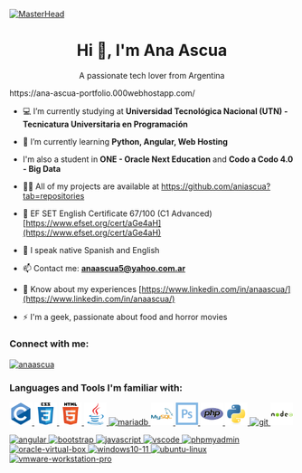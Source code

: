 [![MasterHead](https://i.ibb.co/GxbWhN1/1.png)](https://aniascua.github.io/formulario-PHP/)

<h1 align="center">Hi 👋, I'm Ana Ascua</h1>
<p align="center">A passionate tech lover from Argentina</p>
https://ana-ascua-portfolio.000webhostapp.com/


- 💻 I’m currently studying at **Universidad Tecnológica Nacional (UTN) - Tecnicatura Universitaria en Programación**

- 🌱 I’m currently learning **Python, Angular, Web Hosting**

- I'm also a student in **ONE - Oracle Next Education** and **Codo a Codo 4.0 - Big Data** 

- 👨‍💻 All of my projects are available at https://github.com/aniascua?tab=repositories

- 🍎 EF SET English Certificate 67/100 (C1 Advanced) [https://www.efset.org/cert/aGe4aH](https://www.efset.org/cert/aGe4aH)

- 💬 I speak native Spanish and English

- 📫 Contact me: **anaascua5@yahoo.com.ar**

- 📄 Know about my experiences [https://www.linkedin.com/in/anaascua/](https://www.linkedin.com/in/anaascua/)

- ⚡ I'm a geek, passionate about food and horror movies

<h3 align="left">Connect with me:</h3>
<p align="left">
<a href="https://linkedin.com/in/anaascua" target="blank"><img align="center" src="https://raw.githubusercontent.com/rahuldkjain/github-profile-readme-generator/master/src/images/icons/Social/linked-in-alt.svg" alt="anaascua" height="30" width="40" /></a>
</p>

<h3 align="left">Languages and Tools I'm familiar with:</h3>
<p align="left"><a href="https://www.cprogramming.com/" target="_blank" rel="noreferrer"> <img src="https://raw.githubusercontent.com/devicons/devicon/master/icons/c/c-original.svg" alt="c" width="40" height="40"/> </a> <a href="https://www.w3schools.com/css/" target="_blank" rel="noreferrer"> <img src="https://raw.githubusercontent.com/devicons/devicon/master/icons/css3/css3-original-wordmark.svg" alt="css3" width="40" height="40"/> </a> <a href="https://www.w3.org/html/" target="_blank" rel="noreferrer"> <img src="https://raw.githubusercontent.com/devicons/devicon/master/icons/html5/html5-original-wordmark.svg" alt="html5" width="40" height="40"/> </a> <a href="https://www.java.com" target="_blank" rel="noreferrer"> <img src="https://raw.githubusercontent.com/devicons/devicon/master/icons/java/java-original.svg" alt="java" width="40" height="40"/> </a> <a href="https://mariadb.org/" target="_blank" rel="noreferrer"> <img src="https://www.vectorlogo.zone/logos/mariadb/mariadb-icon.svg" alt="mariadb" width="40" height="40"/> </a> <a href="https://www.mysql.com/" target="_blank" rel="noreferrer"> <img src="https://raw.githubusercontent.com/devicons/devicon/master/icons/mysql/mysql-original-wordmark.svg" alt="mysql" width="40" height="40"/> </a> <a href="https://www.photoshop.com/en" target="_blank" rel="noreferrer"> <img src="https://raw.githubusercontent.com/devicons/devicon/master/icons/photoshop/photoshop-line.svg" alt="photoshop" width="40" height="40"/> </a> <a href="https://www.php.net" target="_blank" rel="noreferrer"> <img src="https://raw.githubusercontent.com/devicons/devicon/master/icons/php/php-original.svg" alt="php" width="40" height="40"/> </a> <a href="https://www.python.org" target="_blank" rel="noreferrer"> <img src="https://raw.githubusercontent.com/devicons/devicon/master/icons/python/python-original.svg" alt="python" width="40" height="40"/> </a> 
<a href="https://git-scm.com/" target="_blank" rel="noreferrer"> <img src="https://www.vectorlogo.zone/logos/git-scm/git-scm-icon.svg" alt="git" width="40" height="40"/> <a href="https://nodejs.org" target="_blank" rel="noreferrer"> <img src="https://raw.githubusercontent.com/devicons/devicon/master/icons/nodejs/nodejs-original-wordmark.svg" alt="nodejs" width="40" height="40"/></p>
<a href="https://angular.io/" target="_blank" rel="noreferrer"> <img src="https://www.vectorlogo.zone/logos/angular/angular-icon.svg" alt="angular" width="40" height="40"/>
<a href="https://getbootstrap.com" target="_blank" rel="noreferrer"> <img src="https://www.vectorlogo.zone/logos/getbootstrap/getbootstrap-icon.svg" alt="bootstrap" width="40" height="40"/>
<a href="https://www.javascript.com" target="_blank" rel="noreferrer"> <img src="https://www.vectorlogo.zone/logos/javascript/javascript-icon.svg" alt="javascript" width="40" height="40"/>
<a href="https://code.visualstudio.com/" target="_blank" rel="noreferrer"> <img src="https://www.vectorlogo.zone/logos/visualstudio_code/visualstudio_code-icon.svg" alt="vscode" width="40" height="40"/>
<a href="https://www.phpmyadmin.net/" target="_blank" rel="noreferrer"> <img src="https://www.vectorlogo.zone/logos/phpmyadmin/phpmyadmin-icon.svg" alt="phpmyadmin" width="40" height="40"/>
<a href="https://www.virtualbox.org/" target="_blank" rel="noreferrer"> <img src="https://www.vectorlogo.zone/logos/virtualbox/virtualbox-icon.svg" alt="oracle-virtual-box" width="40" height="40"/>
<a href="https://www.microsoft.com/es-es/software-download/" target="_blank" rel="noreferrer"> <img src="https://logodownload.org/wp-content/uploads/2016/03/Windows-10-logo-11.png" alt="windows10-11" width="40" height="40"/>  
<a href="https://ubuntu.com/" target="_blank" rel="noreferrer"> <img src="https://www.vectorlogo.zone/logos/ubuntu/ubuntu-tile.svg" alt="ubuntu-linux" width="40" height="40"/>
<a href="https://www.vmware.com/products/workstation-pro/workstation-pro-evaluation.html" target="_blank" rel="noreferrer"> <img src="https://upload.wikimedia.org/wikipedia/commons/thumb/5/5a/Vmware_workstation_16_icon.svg/2051px-Vmware_workstation_16_icon.svg.png" alt="vmware-workstation-pro" width="40" height="40"/>  

